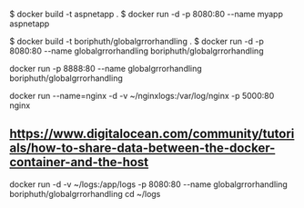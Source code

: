$ docker build -t aspnetapp .
$ docker run -d -p 8080:80 --name myapp aspnetapp

$ docker build -t boriphuth/globalgrrorhandling .
$ docker run -d -p 8080:80 --name globalgrrorhandling boriphuth/globalgrrorhandling

docker run -p 8888:80 --name globalgrrorhandling boriphuth/globalgrrorhandling


docker run --name=nginx -d -v ~/nginxlogs:/var/log/nginx -p 5000:80 nginx


## https://www.digitalocean.com/community/tutorials/how-to-share-data-between-the-docker-container-and-the-host

docker run -d -v ~/logs:/app/logs -p 8080:80 --name globalgrrorhandling boriphuth/globalgrrorhandling
cd ~/logs